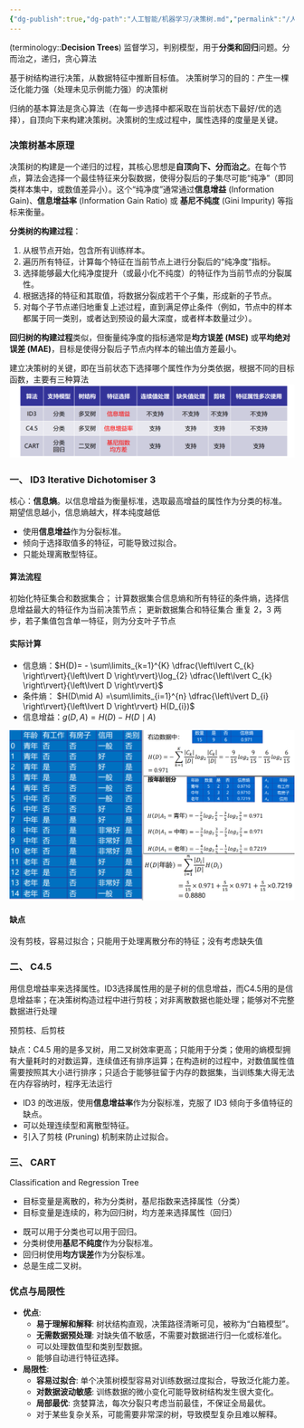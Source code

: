 ```yaml
---
{"dg-publish":true,"dg-path":"人工智能/机器学习/决策树.md","permalink":"/人工智能/机器学习/决策树/","dgPassFrontmatter":true,"noteIcon":"","created":"2024-09-13T00:56:35.940+08:00","updated":"2025-08-28T21:53:12.918+08:00"}
---
```



(terminology::**Decision Trees**)
监督学习，判别模型，用于**分类和回归**问题。分而治之，递归，贪心算法

基于树结构进行决策，从数据特征中推断目标值。
决策树学习的目的：产生一棵泛化能力强（处理未见示例能力强）的决策树

归纳的基本算法是贪心算法（在每一步选择中都采取在当前状态下最好/优的选择），自顶向下来构建决策树。决策树的生成过程中，属性选择的度量是关键。



### 决策树基本原理
决策树的构建是一个递归的过程，其核心思想是**自顶向下、分而治之**。在每个节点，算法会选择一个最佳特征来分裂数据，使得分裂后的子集尽可能“纯净”（即同类样本集中，或数值差异小）。这个“纯净度”通常通过**信息增益** (Information Gain)、**信息增益率** (Information Gain Ratio) 或 **基尼不纯度** (Gini Impurity) 等指标来衡量。

**分类树的构建过程**：

1.  从根节点开始，包含所有训练样本。
2.  遍历所有特征，计算每个特征在当前节点上进行分裂后的“纯净度”指标。
3.  选择能够最大化纯净度提升（或最小化不纯度）的特征作为当前节点的分裂属性。
4.  根据选择的特征和其取值，将数据分裂成若干个子集，形成新的子节点。
5.  对每个子节点递归地重复上述过程，直到满足停止条件（例如，节点中的样本都属于同一类别，或者达到预设的最大深度，或者样本数量过少）。

**回归树的构建过程**类似，但衡量纯净度的指标通常是**均方误差 (MSE)** 或**平均绝对误差 (MAE)**，目标是使得分裂后子节点内样本的输出值方差最小。



建立决策树的关键，即在当前状态下选择哪个属性作为分类依据，根据不同的目标函数，主要有三种算法
![Pasted image 20241226173102.png|600](../img/user/Functional%20files/Photo%20Resources/Pasted%20image%2020241226173102.png)
### 一、 ID3  Iterative Dichotomiser 3
核心：**信息熵**。以信息增益为衡量标准，选取最高增益的属性作为分类的标准。
期望信息越小，信息熵越大，样本纯度越低

- 使用**信息增益**作为分裂标准。
- 倾向于选择取值多的特征，可能导致过拟合。
- 只能处理离散型特征。
#### 算法流程
初始化特征集合和数据集合；
计算数据集合信息熵和所有特征的条件熵，选择信息增益最大的特征作为当前决策节点；
更新数据集合和特征集合
重复 2，3 两步，若子集值包含单一特征，则为分支叶子节点
#### 实际计算
- 信息熵：$H(D)= - \sum\limits_{k=1}^{K} \dfrac{\left\lvert  C_{k} \right\rvert}{\left\lvert  D \right\rvert}\log_{2} \dfrac{\left\lvert  C_{k} \right\rvert}{\left\lvert  D \right\rvert}$
- 条件熵： $H(D\mid A) =\sum\limits_{i=1}^{n} \dfrac{\left\lvert  D_{i} \right\rvert}{\left\lvert  D \right\rvert} H(D_{i})$
- 信息增益：$g(D,A)=H(D)-H(D\mid A)$

![Pasted image 20241226174302.png|800](../img/user/Functional%20files/Photo%20Resources/Pasted%20image%2020241226174302.png)

#### 缺点
没有剪枝，容易过拟合；只能用于处理离散分布的特征；没有考虑缺失值
### 二、 C4.5
用信息增益率来选择属性。ID3选择属性用的是子树的信息增益，而C4.5用的是信息增益率；在决策树构造过程中进行剪枝；对非离散数据也能处理；能够对不完整数据进行处理


预剪枝、后剪枝

缺点：C4.5 用的是多叉树，用二叉树效率更高；只能用于分类；使用的熵模型拥有大量耗时的对数运算，连续值还有排序运算；在构造树的过程中，对数值属性值需要按照其大小进行排序；只适合于能够驻留于内存的数据集，当训练集大得无法在内存容纳时，程序无法运行

*   ID3 的改进版，使用**信息增益率**作为分裂标准，克服了 ID3 倾向于多值特征的缺点。
*   可以处理连续型和离散型特征。
*   引入了剪枝 (Pruning) 机制来防止过拟合。

### 三、 CART
Classification and Regression Tree  
- 目标变量是离散的，称为分类树，基尼指数来选择属性（分类）
- 目标变量是连续的，称为回归树，均方差来选择属性（回归）

*   既可以用于分类也可以用于回归。
*   分类树使用**基尼不纯度**作为分裂标准。
*   回归树使用**均方误差**作为分裂标准。
*   总是生成二叉树。

### 优点与局限性
*   **优点**:
    *   **易于理解和解释**: 树状结构直观，决策路径清晰可见，被称为“白箱模型”。
    *   **无需数据预处理**: 对缺失值不敏感，不需要对数据进行归一化或标准化。
    *   可以处理数值型和类别型数据。
    *   能够自动进行特征选择。
*   **局限性**:
    *   **容易过拟合**: 单个决策树模型容易对训练数据过度拟合，导致泛化能力差。
    *   **对数据波动敏感**: 训练数据的微小变化可能导致树结构发生很大变化。
    *   **局部最优**: 贪婪算法，每次分裂只考虑当前最佳，不保证全局最优。
    *   对于某些复杂关系，可能需要非常深的树，导致模型复杂且难以解释。

